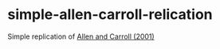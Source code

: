 # simple-allen-carroll-relication

Simple replication of [Allen and Carroll (2001)](http://www.econ2.jhu.edu/people/ccarroll/IndivLearningAboutC.pdf)
